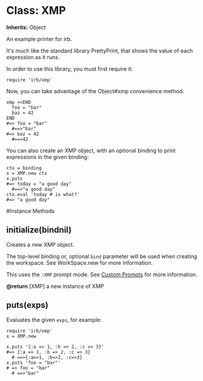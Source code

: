 # Class: XMP
**Inherits:** Object
    

An example printer for irb.

It's much like the standard library PrettyPrint, that shows the value of each
expression as it runs.

In order to use this library, you must first require it:

    require 'irb/xmp'

Now, you can take advantage of the Object#xmp convenience method.

    xmp <<END
      foo = "bar"
      baz = 42
    END
    #=> foo = "bar"
      #==>"bar"
    #=> baz = 42
      #==>42

You can also create an XMP object, with an optional binding to print
expressions in the given binding:

    ctx = binding
    x = XMP.new ctx
    x.puts
    #=> today = "a good day"
      #==>"a good day"
    ctx.eval 'today # is what?'
    #=> "a good day"



#Instance Methods
## initialize(bindnil) [](#method-i-initialize)
Creates a new XMP object.

The top-level binding or, optional `bind` parameter will be used when creating
the workspace. See WorkSpace.new for more information.

This uses the `:XMP` prompt mode. See [Custom
Prompts](rdoc-ref:IRB@Custom+Prompts) for more information.

**@return** [XMP] a new instance of XMP

## puts(exps) [](#method-i-puts)
Evaluates the given `exps`, for example:

    require 'irb/xmp'
    x = XMP.new

    x.puts '{:a => 1, :b => 2, :c => 3}'
    #=> {:a => 1, :b => 2, :c => 3}
      # ==>{:a=>1, :b=>2, :c=>3}
    x.puts 'foo = "bar"'
    # => foo = "bar"
      # ==>"bar"

